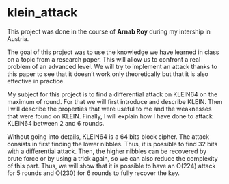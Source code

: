 # klein_attack

This project was done in the course of **Arnab Roy** during my intership in Austria.

The goal of this project was to use the knowledge we have learned in class on a topic from a
research paper. This will allow us to confront a real problem of an advanced level. We will try
to implement an attack thanks to this paper to see that it doesn’t work only theoretically but
that it is also effective in practice.

My subject for this project is to find a differential attack on KLEIN64 on the maximum of round.
For that we will first introduce and describe KLEIN. Then I will describe the properties that
were useful to me and the weaknesses that were found on KLEIN. Finally, I will explain how I
have done to attack KLEIN64 between 2 and 6 rounds.

Without going into details, KLEIN64 is a 64 bits block cipher. The attack consists in first finding
the lower nibbles. Thus, it is possible to find 32 bits with a differential attack. Then, the higher
nibbles can be recovered by brute force or by using a trick again, so we can also reduce the
complexity of this part. Thus, we will show that it is possible to have an O(224) attack for 5
rounds and O(230) for 6 rounds to fully recover the key.